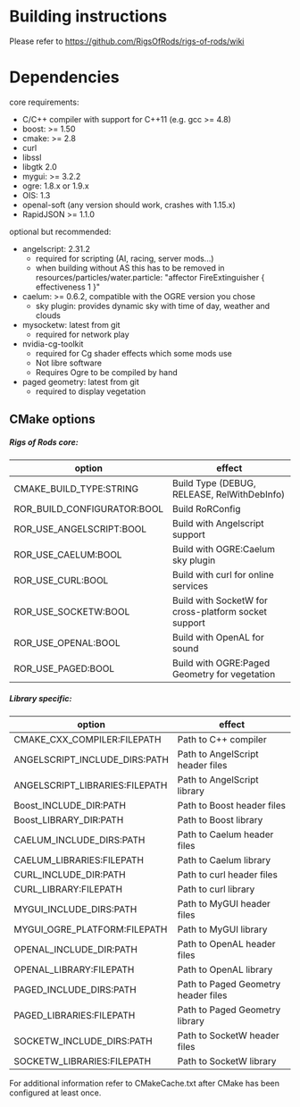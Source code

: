 # Building instructions
Please refer to https://github.com/RigsOfRods/rigs-of-rods/wiki

# Dependencies
core requirements:
* C/C++ compiler with support for C++11 (e.g. gcc >= 4.8)
* boost: >= 1.50
* cmake: >= 2.8
* curl
* libssl
* libgtk 2.0
* mygui: >= 3.2.2
* ogre: 1.8.x or 1.9.x
* OIS: 1.3
* openal-soft (any version should work, crashes with 1.15.x)
* RapidJSON >= 1.1.0

optional but recommended:
* angelscript: 2.31.2
  * required for scripting (AI, racing, server mods...)
  * when building without AS this has to be removed in resources/particles/water.particle: "affector FireExtinguisher {	effectiveness 	1 }"
* caelum: >= 0.6.2, compatible with the OGRE version you chose
  * sky plugin: provides dynamic sky with time of day, weather and clouds
* mysocketw: latest from git
  * required for network play
* nvidia-cg-toolkit
  * required for Cg shader effects which some mods use
  * Not libre software
  * Requires Ogre to be compiled by hand
* paged geometry: latest from git
  * required to display vegetation

## CMake options
##### Rigs of Rods core:  
| option                         | effect                                               |
|--------------------------------|------------------------------------------------------|
| CMAKE_BUILD_TYPE:STRING        | Build Type (DEBUG, RELEASE, RelWithDebInfo)          |
| ROR_BUILD_CONFIGURATOR:BOOL    | Build RoRConfig                                      |
| ROR_USE_ANGELSCRIPT:BOOL       | Build with Angelscript support                       |
| ROR_USE_CAELUM:BOOL            | Build with OGRE:Caelum sky plugin                    |
| ROR_USE_CURL:BOOL              | Build with curl for online services                  |
| ROR_USE_SOCKETW:BOOL           | Build with SocketW for cross-platform socket support |
| ROR_USE_OPENAL:BOOL            | Build with OpenAL for sound                          |
| ROR_USE_PAGED:BOOL             | Build with OGRE:Paged Geometry for vegetation        |

##### Library specific:  
| option                         | effect                                               |
|--------------------------------|------------------------------------------------------|
| CMAKE_CXX_COMPILER:FILEPATH    | Path to C++ compiler                                 |
| ANGELSCRIPT_INCLUDE_DIRS:PATH  | Path to AngelScript header files                     |
| ANGELSCRIPT_LIBRARIES:FILEPATH | Path to AngelScript library                          |
| Boost_INCLUDE_DIR:PATH         | Path to Boost header files                           |
| Boost_LIBRARY_DIR:PATH         | Path to Boost library                                |
| CAELUM_INCLUDE_DIRS:PATH       | Path to Caelum header files                          |
| CAELUM_LIBRARIES:FILEPATH      | Path to Caelum library                               |
| CURL_INCLUDE_DIR:PATH          | Path to curl header files                            |
| CURL_LIBRARY:FILEPATH          | Path to curl library                                 |
| MYGUI_INCLUDE_DIRS:PATH        | Path to MyGUI header files                           |
| MYGUI_OGRE_PLATFORM:FILEPATH   | Path to MyGUI library                                |
| OPENAL_INCLUDE_DIR:PATH        | Path to OpenAL header files                          |
| OPENAL_LIBRARY:FILEPATH        | Path to OpenAL library                               |
| PAGED_INCLUDE_DIRS:PATH        | Path to Paged Geometry header files                  |
| PAGED_LIBRARIES:FILEPATH       | Path to Paged Geometry library                       |
| SOCKETW_INCLUDE_DIRS:PATH      | Path to SocketW header files                         |
| SOCKETW_LIBRARIES:FILEPATH     | Path to SocketW library                              |

For additional information refer to CMakeCache.txt after CMake has been configured at least once.
